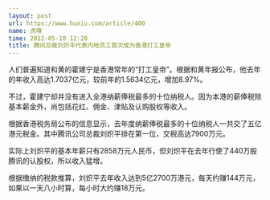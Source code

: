 ```yaml
---
layout: post
url: https://www.huxiu.com/article/400
name: 虎嗅
time: 2012-05-10 12:20
title: 腾讯总裁刘炽平代表内地员工首次成为香港打工皇帝
---
```

人们普遍知道和黄的霍建宁是香港常年的“打工皇帝”。根据和黄年报公布，他去年的年收入高达1.7037亿元，较前年的1.5634亿元，增加8.97%。

不过，霍建宁却并没有进入全港纳薪俸税最多的十位纳税人。因为本港的薪俸税除基本薪金外，尚包括花红、佣金、津贴及认购股权等收入。

根据香港税务局公布的信息显示，去年度纳薪俸税最多的十位纳税人一共交了五亿港元税金。其中腾讯公司总裁刘炽平排在第一位，交税高达7900万元。

实际上刘炽平的基本年薪只有2858万元人民币，但刘炽平在去年行使了440万股腾讯的认股权，所以收入猛增。

根据缴纳的税款推算，刘炽平去年收入达到5亿2700万港元，每天约赚144万元，如果以一天八小时算，每小时大约赚18万元。

